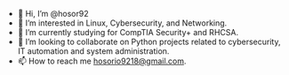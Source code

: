 - 👋 Hi, I’m @hosor92
- 👀 I’m interested in Linux, Cybersecurity, and Networking.
- 🌱 I’m currently studying for CompTIA Security+ and RHCSA.
- 💞️ I’m looking to collaborate on Python projects related to cybersecurity, IT automation and system administration. 
- 📫 How to reach me hosorio9218@gmail.com.

<!---
hosor92/hosor92 is a ✨ special ✨ repository because its `README.md` (this file) appears on your GitHub profile.
You can click the Preview link to take a look at your changes.
--->

